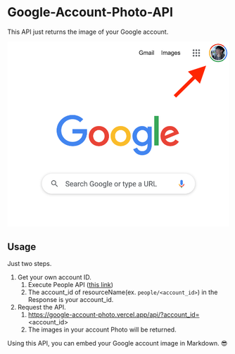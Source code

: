 # Google-Account-Photo-API

This API just returns the image of your Google account.

![i want to that image](./assets/i_want_to_that_image.png)

## Usage

Just two steps.

1. Get your own account ID.
    1. Execute People API ([this link](https://developers.google.com/people/api/rest/v1/people/get?apix_params=%7B%22resourceName%22%3A%22people%2Fme%22%2C%22personFields%22%3A%22photos%22%7D))
    1. The account_id of resourceName(ex. `people/<account_id>`) in the Response is your account_id.
1. Request the API.
    1. https://google-account-photo.vercel.app/api/?account_id=<account_id>
    1. The images in your account Photo will be returned.

Using this API, you can embed your Google account image in Markdown. 😎